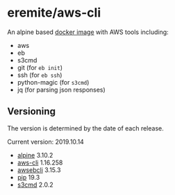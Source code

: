 # eremite/aws-cli

An alpine based [docker image](https://hub.docker.com/r/eremite/aws-cli/) with AWS tools including:

* aws
* eb
* s3cmd
* git (for `eb init`)
* ssh (for `eb ssh`)
* python-magic (for `s3cmd`)
* jq (for parsing json responses)

## Versioning

The version is determined by the date of each release.

Current version: 2019.10.14

* [alpine](https://hub.docker.com/r/library/alpine/tags/) 3.10.2
* [aws-cli](https://github.com/aws/aws-cli/releases) 1.16.258
* [awsebcli](https://pypi.python.org/pypi/awsebcli/#history) 3.15.3
* [pip](https://pip.pypa.io/en/stable/news/) 19.3
* [s3cmd](https://github.com/s3tools/s3cmd/releases) 2.0.2
